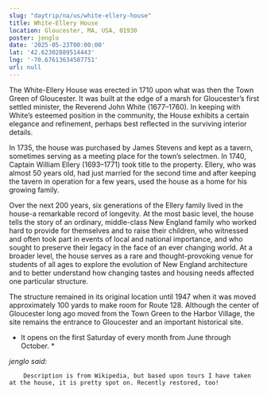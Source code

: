 ```yaml
---
slug: "daytrip/na/us/white-ellery-house"
title: White-Ellery House
location: Gloucester, MA, USA, 01930
poster: jenglo
date: '2025-05-23T00:00:00'
lat: '42.62302889514443'
lng: '-70.67613634507751'
url: null
---
```


The White-Ellery House was erected in 1710 upon what was then the Town Green of Gloucester. It was built at the edge of a marsh for Gloucester’s first settled minister, the Reverend John White (1677–1760). In keeping with White’s esteemed position in the community, the House exhibits a certain elegance and refinement, perhaps best reflected in the surviving interior details.

In 1735, the house was purchased by James Stevens and kept as a tavern, sometimes serving as a meeting place for the town’s selectmen. In 1740, Captain William Ellery (1693–1771) took title to the property. Ellery, who was almost 50 years old, had just married for the second time and after keeping the tavern in operation for a few years, used the house as a home for his growing family.

Over the next 200 years, six generations of the Ellery family lived in the house-a remarkable record of longevity. At the most basic level, the house tells the story of an ordinary, middle-class New England family who worked hard to provide for themselves and to raise their children, who witnessed and often took part in events of local and national importance, and who sought to preserve their legacy in the face of an ever changing world. At a broader level, the house serves as a rare and thought-provoking venue for students of all ages to explore the evolution of New England architecture and to better understand how changing tastes and housing needs affected one particular structure.

The structure remained in its original location until 1947 when it was moved approximately 100 yards to make room for Route 128. Although the center of Gloucester long ago moved from the Town Green to the Harbor Village, the site remains the entrance to Gloucester and an important historical site.

* It opens on the first Saturday of every month from June through October. *

<em>jenglo said:</em>

        Description is from Wikipedia, but based upon tours I have taken at the house, it is pretty spot on. Recently restored, too!
